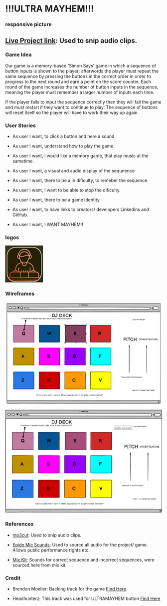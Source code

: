 # !!!ULTRA MAYHEM!!!

### responsive picture 

## [Live Project link](https://mp3cut.net/): Used to snip audio clips. 

### Game Idea 

Our game is a memory-based 'Simon Says' game in which a sequence of button inputs is shown to the player; afterwords the player must repeat the same sequence by 
pressing the buttons in the correct order in order to progress to the next round and earn a point on the score counter. Each round of the game increases the number of button inputs in the sequence, meaning the player must remember a larger number of inputs each time. 

If the player fails to input the sequence correctly then they will fail the game and must restart if they want to continue to play. The sequence of buttons will reset itself so
the player will have to work their way up again. 

### User Stories 

- As user I want, to click a button and here a sound. 

- As user I want, understand how to play the game.

- As user I want, I would like a memory game, that play music at the sametime.

- As user I want, a visual and audio display of the sequnence

- As user I want, there to be a in dificulty, to remeber the sequence.  

- As user I want, I want to be able to stop the dificulty. 

- As user I want, there to be a game identity. 

- As user I want, to have links to creators/ developers Linkedins and GitHub. 

- As user I want, I WANT MAYHEM!!

### logos 

![Logo](documents/logo.png)


### Wireframes

![Wireframes](documents/wireframe.png)

<img src="./assets/images/dj-deck-wireframe-picture.png">

### References 

- [mp3cut](https://mp3cut.net/): Used to snip audio clips. 

- [Epide Mic Sounds](https://www.epidemicsound.com/music/genres/): Used to source all audio for the project/ game. Allows public performance rights etc.

- [Mix Kit](https://mixkit.co/free-sound-effects/lose/): Sounds for correct sequence and incorrect sequences, were sourced here from mix kit.

### Credit 

- Brendon Moeller: Backing track for the game [Find Here](https://www.epidemicsound.com/track/xfBuBNCESe/).

- Headhunterz: This track was used for ULTRAMAYHEM button [Find Here](https://www.youtube.com/watch?v=e590yuFyMf4&ab_channel=ArtofCreation)